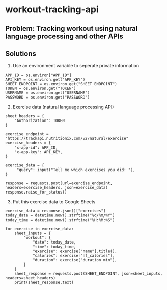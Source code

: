 # workout-tracking-api
## Problem: Tracking workout using natural language processing and other APIs
## Solutions
1. Use an environment variable to seperate private information
```
APP_ID = os.environ["APP_ID"]
API_KEY = os.environ.get("APP_KEY")
SHEET_ENDPOINT = os.environ.get("SHEET_ENDPOINT")
TOKEN = os.environ.get("TOKEN")
USERNAME = os.environ.get("USERNAME")
PASSWORD = os.environ.get("PASSWORD")

```
2. Exercise data (natural language processing API)
```
sheet_headers = {
    "Authorization": TOKEN
}

exercise_endpoint = "https://trackapi.nutritionix.com/v2/natural/exercise"
exercise_headers = {
    "x-app-id": APP_ID,
    "x-app-key": API_KEY,
}

exercise_data = {
     "query": input("Tell me which exercises you did: "),
}

response = requests.post(url=exercise_endpoint, headers=exercise_headers, json=exercise_data)
response.raise_for_status()
```
3. Put this exercise data to Google Sheets
```
exercise_data = response.json()["exercises"]
today_date = datetime.now().strftime("%d/%m/%Y")
today_time = datetime.now().strftime("%H:%M:%S")

for exercise in exercise_data:
    sheet_inputs = {
        "workout": {
            "date": today_date,
            "time": today_time,
            "exercise": exercise["name"].title(),
            "calories": exercise["nf_calories"],
            "duration": exercise["duration_min"],
        }
    }
    sheet_response = requests.post(SHEET_ENDPOINT, json=sheet_inputs, headers=sheet_headers)
    print(sheet_response.text)
```    
